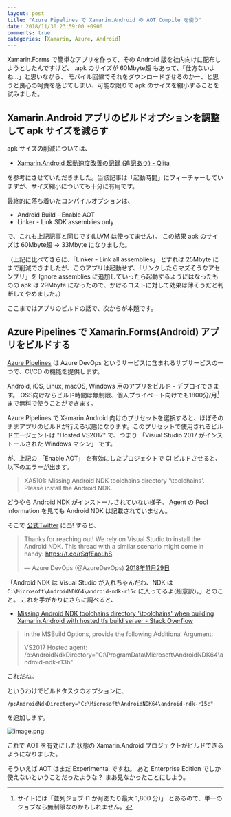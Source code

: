 ```yaml
---
layout: post
title: "Azure Pipelines で Xamarin.Android の AOT Compile を使う"
date: 2018/11/30 23:59:00 +0900
comments: true
categories: [Xamarin, Azure, Android]
---
```

Xamarin.Forms で簡単なアプリを作って、その Android 版を社内向けに配布しようとしたんですけど、 .apk のサイズが 60Mbyte超 もあって、「仕方ないよね…」と思いながら、 モバイル回線でそれをダウンロードさせるのかー、と思うと良心の呵責を感じてしまい、可能な限りで apk のサイズを縮小することを試みました。
<!--more-->

## Xamarin.Android アプリのビルドオプションを調整して apk サイズを減らす

apk サイズの削減については、

* [Xamarin.Android 起動速度改善の記録 (追記あり) - Qiita](https://qiita.com/conduits/items/cd7338329c3b7c22dc9c)

を参考にさせていただきました。当該記事は「起動時間」にフィーチャーしていますが、サイズ縮小についても十分に有用です。

最終的に落ち着いたコンパイルオプションは、

* Android Build - Enable AOT
* Linker - Link SDK assemblies only

で、これも上記記事と同じです(LLVM は使ってません)。
この結果 apk のサイズは 60Mbyte超 → 33Mbyte になりました。

（上記に比べてさらに、「Linker - Link all assemblies」 とすれば 25Mbyte にまで削減できましたが、このアプリは起動せず、「リンクしたらマズそうなアセンブリ」を Ignore assemblies に追加していったら起動するようにはなったものの apk は 29Mbyte になったので、かけるコストに対して効果は薄そうだと判断してやめました。）

ここまではアプリのビルドの話で、次からが本題です。

## Azure Pipelines で Xamarin.Forms(Android) アプリをビルドする

[Azure Pipelines](https://azure.microsoft.com/ja-jp/services/devops/pipelines/) は Azure DevOps というサービスに含まれるサブサービスの一つで、CI/CD の機能を提供します。

Android, iOS, Linux, macOS, Windows 用のアプリをビルド・デプロイできます。
OSS向けならビルド時間は無制限、個人プライベート向けでも1800分/月[^a] まで無料で使うことができます。

[^a]: サイトには「並列ジョブ (1 か月あたり最大 1,800 分)」 とあるので、単一のジョブなら無制限なのかもしれません。

Azure Pipelines で Xamarin.Android 向けのプリセットを選択すると、ほぼそのままアプリのビルドが行える状態になります。このプリセットで使用されるビルドエージェントは "Hosted VS2017" で、つまり 「Visual Studio 2017 がインストールされた Windows マシン」 です。

が、上記の 「Enable AOT」 を有効にしたプロジェクトで CI ビルドさせると、以下のエラーが出ます。

> XA5101: Missing Android NDK toolchains directory '\toolchains'. Please install the Android NDK.

どうやら Android NDK がインストールされていない様子。 Agent の Pool information を見ても Android NDK は記載されていません。

そこで [公式Twitter](https://twitter.com/AzureDevOps) に凸! すると、

<blockquote class="twitter-tweet" data-conversation="none" data-lang="ja"><p lang="en" dir="ltr">Thanks for reaching out! We rely on Visual Studio to install the Android NDK. This thread with a similar scenario might come in handy: <a href="https://t.co/rSqfEaoLhS">https://t.co/rSqfEaoLhS</a>.</p>&mdash; Azure DevOps (@AzureDevOps) <a href="https://twitter.com/AzureDevOps/status/1068128192685375488?ref_src=twsrc%5Etfw">2018年11月29日</a></blockquote>
<script async src="https://platform.twitter.com/widgets.js" charset="utf-8"></script>

「Android NDK は Visual Studio が入れちゃんだわ、NDK は ``C:\Microsoft\AndroidNDK64\android-ndk-r15c`` に入ってるよ(超意訳)。」とのこと。
これを手がかりにさらに調べると、

* [Missing Android NDK toolchains directory '\toolchains' when building Xamarin.Android with hosted tfs build server - Stack Overflow](https://stackoverflow.com/questions/36940896/missing-android-ndk-toolchains-directory-toolchains-when-building-xamarin-and/47338287#47338287)

> in the MSBuild Options, provide the following Additional Argument:
>
> VS2017 Hosted agent: 
> /p:AndroidNdkDirectory="C:\ProgramData\Microsoft\AndroidNDK64\android-ndk-r13b"

これだね。

というわけでビルドタスクのオプションに、

```
/p:AndroidNdkDirectory="C:\Microsoft\AndroidNDK64\android-ndk-r15c"
```

を追加します。

![image.png](https://qiita-image-store.s3.amazonaws.com/0/8227/1025aa90-0845-16c6-2578-a4db3949904d.png)

これで AOT を有効にした状態の Xamarin.Android プロジェクトがビルドできるようになりました。

そういえば AOT はまだ Experimental ですね。
あと Enterprise Edition でしか使えないということだったような？ まあ見なかったことにしよう。
